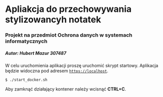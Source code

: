 # Apliakcja do przechowywania stylizowancyh notatek
### Projekt na przedmiot Ochrona danych w systemach informatycznych
##### Autor: Hubert Mazur 307487

W celu uruchomienia aplikacji proszę uruchomić skrypt startowy. Aplikacja będzie widoczna pod adresem [`https://localhost`](https://localhost).

    $ ./start_docker.sh

Aby zamknąć działający kontener należy wcisnąć **CTRL+C**.
